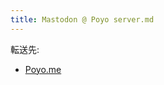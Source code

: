 ```yaml
---
title: Mastodon @ Poyo server.md
---
```

<div>

転送先:

-   [Poyo.me](/Poyo.me "Poyo.me")

</div>

<div>

</div>
